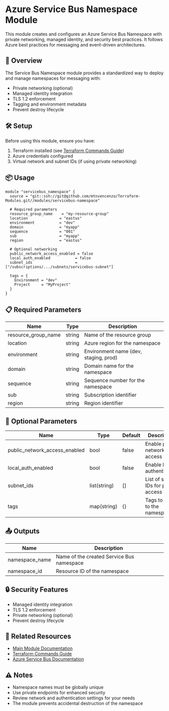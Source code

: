 # Azure Service Bus Namespace Module

This module creates and configures an Azure Service Bus Namespace with private networking, managed identity, and security best practices. It follows Azure best practices for messaging and event-driven architectures.

## 🚀 Overview

The Service Bus Namespace module provides a standardized way to deploy and manage namespaces for messaging with:
- Private networking (optional)
- Managed identity integration
- TLS 1.2 enforcement
- Tagging and environment metadata
- Prevent destroy lifecycle

## 🛠️ Setup

Before using this module, ensure you have:
1. Terraform installed (see [Terraform Commands Guide](../../.readme/terraform-commands.md))
2. Azure credentials configured
3. Virtual network and subnet IDs (if using private networking)

## 📦 Usage

```hcl
module "servicebus_namespace" {
  source = "git::ssh://git@github.com/mtnvencenzo/Terraform-Modules.git//modules/servicebus-namespace"

  # Required parameters
  resource_group_name    = "my-resource-group"
  location              = "eastus"
  environment           = "dev"
  domain                = "myapp"
  sequence              = "001"
  sub                   = "myapp"
  region                = "eastus"

  # Optional networking
  public_network_access_enabled = false
  local_auth_enabled           = false
  subnet_ids                   = ["/subscriptions/.../subnets/servicebus-subnet"]

  tags = {
    Environment = "dev"
    Project     = "MyProject"
  }
}
```

## 📋 Required Parameters

| Name | Type | Description |
|------|------|-------------|
| resource_group_name | string | Name of the resource group |
| location | string | Azure region for the namespace |
| environment | string | Environment name (dev, staging, prod) |
| domain | string | Domain name for the namespace |
| sequence | string | Sequence number for the namespace |
| sub | string | Subscription identifier |
| region | string | Region identifier |

## 🔧 Optional Parameters

| Name | Type | Default | Description |
|------|------|---------|-------------|
| public_network_access_enabled | bool | false | Enable public network access |
| local_auth_enabled | bool | false | Enable local authentication |
| subnet_ids | list(string) | [] | List of subnet IDs for private access |
| tags | map(string) | {} | Tags to apply to the namespace |

## 📤 Outputs

| Name | Description |
|------|-------------|
| namespace_name | Name of the created Service Bus namespace |
| namespace_id | Resource ID of the namespace |

## 🔒 Security Features

- Managed identity integration
- TLS 1.2 enforcement
- Private networking (optional)
- Prevent destroy lifecycle

## 🔗 Related Resources

- [Main Module Documentation](../../README.md)
- [Terraform Commands Guide](../../.readme/terraform-commands.md)
- [Azure Service Bus Documentation](https://docs.microsoft.com/en-us/azure/service-bus-messaging/service-bus-messaging-overview)

## ⚠️ Notes

- Namespace names must be globally unique
- Use private endpoints for enhanced security
- Review network and authentication settings for your needs
- The module prevents accidental destruction of the namespace
